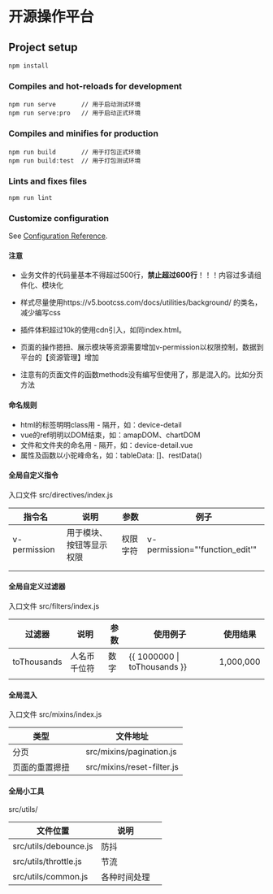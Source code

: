 

# 开源操作平台

## Project setup

```
npm install
```

### Compiles and hot-reloads for development

```
npm run serve       // 用于启动测试环境
npm run serve:pro   // 用于启动正式环境
```

### Compiles and minifies for production

```
npm run build       // 用于打包正式环境
npm run build:test  // 用于打包测试环境
```

### Lints and fixes files

```
npm run lint
```

### Customize configuration

See [Configuration Reference](https://cli.vuejs.org/config/).







#### 注意

- 业务文件的代码量基本不得超过500行，**禁止超过600行**！！！内容过多请组件化、模块化

- 样式尽量使用https://v5.bootcss.com/docs/utilities/background/ 的类名，减少编写css

- 插件体积超过10k的使用cdn引入，如同index.html。

- 页面的操作摁扭、展示模块等资源需要增加v-permission以权限控制，数据到平台的【资源管理】增加
- 注意有的页面文件的函数methods没有编写但使用了，那是混入的。比如分页方法







#### 命名规则

- html的标签明明class用 - 隔开，如：device-detail
- vue的ref明明以DOM结束，如：amapDOM、chartDOM
- 文件和文件夹的命名用 - 隔开，如：device-detail.vue
- 属性及函数以小驼峰命名，如：tableData: []、restData()







#### 全局自定义指令

入口文件 src/directives/index.js

| 指令名          | 说明           | 参数   | 例子                             |
| ------------ | ------------ | ---- | ------------------------------ |
| v-permission | 用于模块、按钮等显示权限 | 权限字符 | v-permission="'function_edit'" |
|              |              |      |                                |
|              |              |      |                                |



#### 全局自定义过滤器

入口文件 src/filters/index.js

| 过滤器      | 说明             | 参数                       | 使用例子                                                     | 使用结果  |
| ----------- | ---------------- | -------------------------- | ------------------------------------------------------------ | --------- |
| toThousands | 人名币千位符     | 数字                       | {{ 1000000 \| toThousands }}                                 | 1,000,000 |
|             |                  |                            |                                                              |           |





#### 全局混入

入口文件 src/mixins/index.js

| 类型           |      | 文件地址                   |
| -------------- | ---- | -------------------------- |
| 分页           |      | src/mixins/pagination.js   |
| 页面的重置摁扭 |      | src/mixins/reset-filter.js |





#### 全局小工具

src/utils/

| 文件位置              | 说明         |      |
| --------------------- | ------------ | ---- |
| src/utils/debounce.js | 防抖         |      |
| src/utils/throttle.js | 节流         |      |
| src/utils/common.js   | 各种时间处理 |      |

